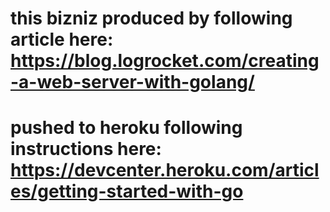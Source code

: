 # this bizniz produced by following article here: https://blog.logrocket.com/creating-a-web-server-with-golang/
# pushed to heroku following instructions here: https://devcenter.heroku.com/articles/getting-started-with-go
